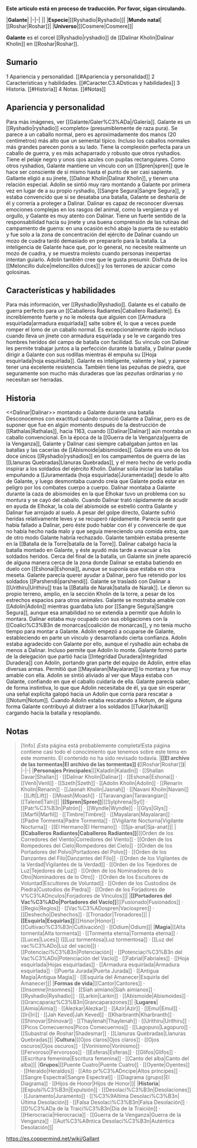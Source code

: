 **Este artículo está en proceso de traducción. Por favor, sigan circulando.**


|**Galante**|
|-|-|
||
|**Especie**|[[Ryshadio\|Ryshadio]]|
|**Mundo natal**|[[Roshar\|Roshar]]|
|**Universo**|[[Cosmere\|Cosmere]]|

**Galante** es el corcel [[Ryshadio\|ryshadio]] de [[Dalinar Kholin\|Dalinar Kholin]] en [[Roshar\|Roshar]].

## Sumario

1 Apariencia y personalidad. [[#Apariencia y personalidad]] 
2 Características y habilidades. [[#Caracter.C3.ADsticas y habilidades]] 
3 Historia. [[#Historia]] 
4 Notas. [[#Notas]] 


## Apariencia y personalidad
 
Para más imágenes, ver [[Galante/Galer%C3%ADa\|/Galería]].
Galante es un [[Ryshadio\|ryshadio]] «completo» (presumiblemente de raza pura). Se parece a un caballo normal, pero es aproximadamente dos manos (20 centímetros) más alto que un semental típico. Incluso los caballos normales más grandes parecen ponis a su lado. Tiene la complexión perfecta para un caballo de guerra, y es más achaparrado y robusto que otros ryshadios. Tiene el pelaje negro y unos ojos azules con pupilas rectangulares.
Como otros ryshadios, Galante mantiene un vínculo con un [[Spren\|spren]] que le hace ser consciente de sí mismo hasta el punto de ser casi sapiente. Gallante eligió a su jinete, [[Dalinar Kholin\|Dalinar Kholin]], y tienen una relación especial. Adolin se sintió muy raro montando a Galante por primera vez en lugar de a su propio ryshadio, [[Sangre Segura\|Sangre Segura]], y estaba convencido que si se desataba una batalla, Galante se desharía de él y correría a proteger a Dalinar. Dalinar es capaz de reconocer diversas emociones complejas en los rasgos del animal, como la vergüenza y el orgullo, y Galante es muy atento con Dalinar. Tiene un fuerte sentido de la responsabilidad hacia su jinete y una buena comprensión de las rutinas del campamento de guerra: en una ocasión echó abajo la puerta de su establo y fue solo a la zona de concentración del ejército de Dalinar cuando un mozo de cuadra tardó demasiado en prepararlo para la batalla. La inteligencia de Galante hace que, por lo general, no necesite realmente un mozo de cuadra, y se muestra molesto cuando personas inexpertas intentan guiarlo. Adolin también cree que le gusta presumir. Disfruta de los [[Meloncillo dulce\|meloncillos dulces]] y los terrones de azúcar como golosinas.

## Características y habilidades
Para más información, ver [[Ryshadio\|Ryshadio]].
Galante es el caballo de guerra perfecto para un [[Caballeros Radiantes\|Caballero Radiante]]. Es increíblemente fuerte y no le molesta que alguien con [[Armadura esquirlada\|armadura esquirlada]] salte sobre él, lo que a veces puede romper el lomo de un caballo normal. Es excepcionalmente rápido incluso cuando lleva un jinete con armadura esquirlada y se le ve cargando tres hombres heridos del campo de batalla con facilidad. Su vínculo con Dalinar les permite trabajar juntos a la perfección durante la batalla, y Dalinar puede dirigir a Galante con sus rodillas mientras él empuña su [[Hoja esquirlada\|hoja esquirlada]]. Galante es inteligente, valiente y leal, y parece tener una excelente resistencia. También tiene las pezuñas de piedra, que seguramente son mucho más duraderas que las pezuñas ordinarias y no necesitan ser herradas.

## Historia
  <<Dalinar\|Dalinar>> montando a Galante durante una batalla
Desconocemos con exactitud cuándo conoció Galante a Dalinar, pero es de suponer que fue en algún momento después de la destrucción de [[Rathalas\|Rathalas]], hacia 1163, cuando [[Dalinar\|Dalinar]] aún montaba un caballo convencional. En la época de la [[Guerra de la Venganza\|guerra de la Venganza]], Galante y Dalinar casi siempre cabalgaban juntos en las batallas y las cacerías de [[Abismoide\|abismoides]]. Galante era uno de los doce únicos [[Ryshadio\|ryshadios]] en los campamentos de guerra de las [[Llanuras Quebradas\|Llanuras Quebradas]], y el mero hecho de verlo podía inspirar a los soldados del ejército Kholin. Dalinar solía iniciar las batallas empuñando a [[Juramentada (hoja esquirlada)\|Juramentada]] desde lo alto de Galante, y luego desmontaba cuando creía que Galante podía estar en peligro por los combates cuerpo a cuerpo.
Dalinar montaba a Galante durante la caza de abismoides en la que Elhokar tuvo un problema con su montura y se cayó del caballo. Cuando Dalinar trató rápidamente de acudir en ayuda de Elhokar, la cola del abismoide se estrelló contra Galante y Dalinar fue arrojado al suelo. A pesar del golpe directo, Galante sufrió heridas relativamente leves y se recuperó rápidamente. Parecía sentir que había fallado a Dalinar, pero éste pudo hablar con él y convencerle de que no había hecho nada malo y que seguía mereciendo una comida extra, que de otro modo Galante habría rechazado.
Galante también estaba presente en la [[Batalla de la Torre\|batalla de la Torre]]. Dalinar cabalgó hacia la batalla montado en Galante, y éste ayudó más tarde a evacuar a los soldados heridos. Cerca del final de la batalla, un Galante sin jinete apareció de alguna manera cerca de la zona donde Dalinar se estaba batiendo en duelo con [[Eshonai\|Eshonai]], aunque se suponía que estaba en otra meseta. Galante parecía querer ayudar a Dalinar, pero fue retenido por los soldados [[Parshendi\|parshendi]].
Galante se trasladó con Dalinar a [[Urithiru\|Urithiru]] tras la [[Batalla de Narak\|batalla de Narak]]. Le dieron su propio terreno, amplio, en la sección Kholin de la torre, a pesar de los estrechos espacios para otros animales. Galante se mostraba amable con [[Adolin\|Adolin]] mientras guardaba luto por [[Sangre Segura\|Sangre Segura]], aunque esa amabilidad no se extendía a permitir que Adolin lo montara.
Dalinar estaba muy ocupado con sus obligaciones con la [[Coalici%C3%B3n de monarcas\|coalición de monarcas]], y no tenía mucho tiempo para montar a Galante. Adolin empezó a ocuparse de Galante, estableciendo en parte un vínculo y desarrollando cierta confianza. Adolin estaba agradecido con Galante por ello, aunque el ryshadio aún echaba de menos a Dalinar.
Incluso permite que Adolin lo monte. Galante formó parte de la delegación que partió hacia [[Integridad Duradera\|Integridad Duradera]] con Adolin, portando gran parte del equipo de Adolin, entre ellas diversas armas. Permitió que [[Mayalaran\|Mayalaran]] lo montara y fue muy amable con ella. Adolin se sintió aliviado al ver que Maya estaba con Galante, confiando en que el caballo cuidaría de ella.
Galante parecía saber, de forma instintiva, lo que que Adolin necesitaba de él, ya que sin esperar una señal explícita galopó hacia un Adolin que corría para rescatar a [[Notum\|Notum]]. Cuando Adolin estaba rescatando a Notum, de alguna forma Galante contribuyó al distraer a los soldados [[Tukar\|tukari]] cargando hacia la batalla y resoplando.

## Notas




> [!info] ¡Esta página está probablemente completa!Esta página contiene casi todo el conocimiento que tenemos sobre este tema en este momento.
El contenido no ha sido revisado todavía.
|**[[El archivo de las tormentas\|El archivo de las tormentas]] (**[[Roshar\|Roshar]]**)**|
|-|-|
|**Personajes Principales**|[[Kaladin\|Kaladin]] · [[Shallan Davar\|Shallan]] · [[Dalinar Kholin\|Dalinar]] · [[Eshonai\|Eshonai]] · [[Venli\|Venli]] · [[Szeth\|Szeth]] · [[Adolin Kholin\|Adolin]] · [[Renarin Kholin\|Renarin]] · [[Jasnah Kholin\|Jasnah]] · [[Navani Kholin\|Navani]] · [[Lift\|Lift]] · [[Moash\|Moash]] · [[Taravangian\|Taravangian]] · [[Talenel\|Taln]]|
|**[[Spren\|Spren]]**|[[Sylphrena\|Syl]] · [[Patr%C3%B3n\|Patrón]] · [[Wyndle\|Wyndle]] · [[Glys\|Glys]] · [[Marfil\|Marfil]] · [[Timbre\|Timbre]] · [[Mayalaran\|Mayalaran]] · [[Padre Tormenta\|Padre Tormenta]] · [[Vigilante Nocturna\|Vigilante Nocturna]] · [[El Hermano\|El Hermano]] · [[Sja-anat\|Sja-anat]]|
|**[[Caballeros Radiantes\|Caballeros Radiantes]]**|[[Orden de los Corredores del Viento\|Corredores del Viento]] · [[Orden de los Rompedores del Cielo\|Rompedores del Cielo]] · [[Orden de los Portadores del Polvo\|Portadores del Polvo]] · [[Orden de los Danzantes del Filo\|Danzantes del Filo]] · [[Orden de los Vigilantes de la Verdad\|Vigilantes de la Verdad]] · [[Orden de los Tejedores de Luz\|Tejedores de Luz]] · [[Orden de los Nominadores de lo Otro\|Nominadores de lo Otro]] · [[Orden de los Escultores de Voluntad\|Escultores de Voluntad]] · [[Orden de los Custodios de Piedra\|Custodios de Piedra]] · [[Orden de los Forjadores de V%C3%ADnculos\|Forjadores de Vínculos]]|
|**[[Portadores del Vac%C3%ADo\|Portadores del Vacío]]**|[[Fusionado\|Fusionados]] · [[Regio\|Regios]] · [[Vac%C3%ADospren\|Vacíospren]] · [[Deshecho\|Deshechos]] · [[Tronador\|Tronadores]]|
|**[[Esquirla\|Esquirlas]]**|[[Honor\|Honor]] · [[Cultivaci%C3%B3n\|Cultivación]] · [[Odium\|Odium]]|
|**Magia**|[[Alta tormenta\|Alta tormenta]] · [[Tormenta eterna\|Tormenta eterna]] · [[Luces\|Luces]] ([[Luz tormentosa\|Luz tormentosa]] · [[Luz del vac%C3%ADo\|Luz del vacío]]) · [[Potenciaci%C3%B3n\|Potenciación]] · [[Potenciaci%C3%B3n del Vac%C3%ADo\|Potenciación del Vacío]] · [[Fabrial\|Fabriales]] · [[Hoja esquirlada\|Hojas esquirladas]] · [[Armadura esquirlada\|Armadura esquirlada]] · [[Puerta Jurada\|Puerta Jurada]] · [[Antigua Magia\|Antigua Magia]] · [[Esquirla del Amanecer\|Esquirla del Amanecer]]|
|**Formas de vida**|[[Cantor\|Cantores]] · [[Insomne\|Insomnes]] · [[Siah aimiano\|Siah aimianos]] · [[Ryshadio\|Ryshadio]] · [[Larkin\|Larkin]] · [[Abismoide\|Abismoides]] · [[Grancaparaz%C3%B3n\|Grancaparazones]]|
|**Lugares**|[[Aimia\|Aimia]] · [[Alezkar\|Alezkar]] · [[Azir\|Azir]] · [[Emul\|Emul]] · [[Iri\|Iri]] · [[Jah Keved\|Jah Keved]] · [[Kharbranth\|Kharbranth]] · [[Shinovar\|Shinovar]] · [[Thaylenah\|Thaylenah]] · [[Urithiru\|Urithiru]] · [[Picos Comecuernos\|Picos Comecuernos]] · [[Lagopuro\|Lagopuro]] · [[Subastral de Roshar\|Shadesmar]] · [[Llanuras Quebradas\|Llanuras Quebradas]]|
|**Cultura**|[[Ojos claros\|Ojos claros]] · [[Ojos oscuros\|Ojos oscuros]] · [[Vorinismo\|Vorinismo]] · [[Fervoroso\|Fervorosos]] · [[Esferas\|Esferas]] · [[Glifos\|Glifos]] · [[Escritura femenina\|Escritura femenina]] · [[Canto del alba\|Canto del alba]]|
|**Grupos**|[[Puente Cuatro\|Puente Cuatro]] · [[Oyente\|Oyentes]] · [[Heraldo\|Heraldos]] · [[Alto pr%C3%ADncipe\|Altos príncipes]] · [[Sangre Espectral\|Sangre Espectral]] · [[Diagrama (grupo)\|El Diagrama]] · [[Hijos de Honor\|Hijos de Honor]]|
|**Historia**|[[Expulsi%C3%B3n\|Expulsión]] · [[Desolaci%C3%B3n\|Desolaciones]] · [[Juramento\|Juramento]] · [[%C3%9Altima Desolaci%C3%B3n\|Última Desolación]] · [[Falsa Desolaci%C3%B3n\|Falsa Desolación]] · [[D%C3%ADa de la Traici%C3%B3n\|Día de la Traición]] · [[Hierocracia\|Hierocracia]] · [[Guerra de la Venganza\|Guerra de la Venganza]] · [[Aut%C3%A9ntica Desolaci%C3%B3n\|Auténtica Desolación]]|



https://es.coppermind.net/wiki/Gallant